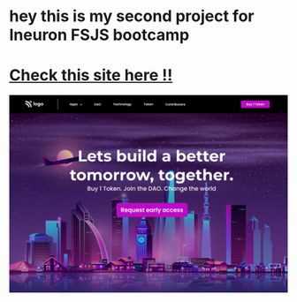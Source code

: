 # hey this is my second project for Ineuron FSJS bootcamp

# [Check this site here !!](https://pankaj-kb.github.io/Ineuron-Project-2/)

![site-preview](output.png)

